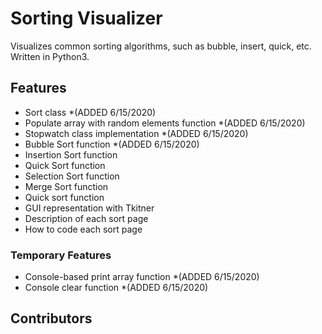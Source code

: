 # Sorting Visualizer

Visualizes common sorting algorithms, such as bubble, insert, quick, etc. Written in Python3.

## Features
  - Sort class *(ADDED 6/15/2020)
  - Populate array with random elements function *(ADDED 6/15/2020)
  - Stopwatch class implementation  *(ADDED 6/15/2020)
  - Bubble Sort function *(ADDED 6/15/2020)
  - Insertion Sort function
  - Quick Sort function
  - Selection Sort function
  - Merge Sort function
  - Quick sort function
  - GUI representation with Tkitner
  - Description of each sort page
  - How to code each sort page
  
### Temporary Features
  - Console-based print array function *(ADDED 6/15/2020)
  - Console clear function *(ADDED 6/15/2020)

## Contributors
